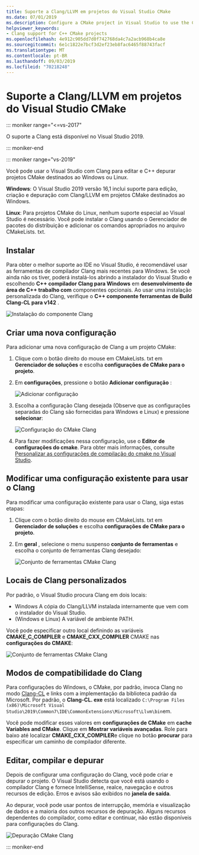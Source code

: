 ```yaml
---
title: Suporte a Clang/LLVM em projetos do Visual Studio CMake
ms.date: 07/01/2019
ms.description: Configure a CMake project in Visual Studio to use the Clang/LLVM toolchain.
helpviewer_keywords:
- Clang support for C++ CMake projects
ms.openlocfilehash: 4e912c905dd7d0f742768da4c7a2acb968b4ca8e
ms.sourcegitcommit: 6e1c1822e7bcf3d2ef23eb8fac6465f88743facf
ms.translationtype: MT
ms.contentlocale: pt-BR
ms.lasthandoff: 09/03/2019
ms.locfileid: "70218248"
---
```

# <a name="clangllvm-support-in-visual-studio-cmake-projects"></a>Suporte a Clang/LLVM em projetos do Visual Studio CMake

::: moniker range="<=vs-2017"

O suporte a Clang está disponível no Visual Studio 2019.

::: moniker-end

::: moniker range="vs-2019"

Você pode usar o Visual Studio com Clang para editar e C++ depurar projetos CMake destinados ao Windows ou Linux.

**Windows**: O Visual Studio 2019 versão 16,1 inclui suporte para edição, criação e depuração com Clang/LLVM em projetos CMake destinados ao Windows. 

**Linux**: Para projetos CMake do Linux, nenhum suporte especial ao Visual Studio é necessário. Você pode instalar o Clang usando o Gerenciador de pacotes do distribuição e adicionar os comandos apropriados no arquivo CMakeLists. txt.

## <a name="install"></a>Instalar

Para obter o melhor suporte ao IDE no Visual Studio, é recomendável usar as ferramentas de compilador Clang mais recentes para Windows. Se você ainda não os tiver, poderá instalá-los abrindo a instalador do Visual Studio e escolhendo  **C++ compilador Clang para Windows** em **desenvolvimento de área de C++ trabalho com** componentes opcionais. Ao usar uma instalação personalizada do Clang, verifique o  **C++ componente ferramentas de Build Clang-CL para v142** .

![Instalação do componente Clang](media/clang-install-vs2019.png)

## <a name="create-a-new-configuration"></a>Criar uma nova configuração

Para adicionar uma nova configuração de Clang a um projeto CMake:

1. Clique com o botão direito do mouse em CMakeLists. txt em **Gerenciador de soluções** e escolha **configurações de CMake para o projeto**.

1. Em **configurações**, pressione o botão **Adicionar configuração** :

   ![Adicionar configuração](media/cmake-add-config-icon.png)

1. Escolha a configuração Clang desejada (Observe que as configurações separadas do Clang são fornecidas para Windows e Linux) e pressione **selecionar**:

   ![Configuração do CMake Clang](media/cmake-clang-configuration.png)

1. Para fazer modificações nessa configuração, use o **Editor de configurações do cmake**. Para obter mais informações, consulte [Personalizar as configurações de compilação do cmake no Visual Studio](customize-cmake-settings.md).

## <a name="modify-an-existing-configuration-to-use-clang"></a>Modificar uma configuração existente para usar o Clang

Para modificar uma configuração existente para usar o Clang, siga estas etapas:

1. Clique com o botão direito do mouse em CMakeLists. txt em **Gerenciador de soluções** e escolha **configurações de CMake para o projeto**.

1. Em **geral** , selecione o menu suspenso **conjunto de ferramentas** e escolha o conjunto de ferramentas Clang desejado:

   ![Conjunto de ferramentas CMake Clang](media/cmake-clang-toolset.png)

## <a name="custom-clang-locations"></a>Locais de Clang personalizados

Por padrão, o Visual Studio procura Clang em dois locais:

- Windows A cópia do Clang/LLVM instalada internamente que vem com o instalador do Visual Studio.
- (Windows e Linux) A variável de ambiente PATH.

Você pode especificar outro local definindo as variáveis **CMAKE_C_COMPILER** e **CMAKE_CXX_COMPILER** CMAKE nas **configurações do CMAKE**:

![Conjunto de ferramentas CMake Clang](media/clang-location-cmake.png)

## <a name="clang-compatibility-modes"></a>Modos de compatibilidade do Clang

Para configurações do Windows, o CMake, por padrão, invoca Clang no modo [Clang-CL](https://llvm.org/devmtg/2014-04/PDFs/Talks/clang-cl.pdf) e links com a implementação da biblioteca padrão da Microsoft. Por padrão, o **Clang-CL. exe** está localizado `C:\Program Files (x86)\Microsoft Visual Studio\2019\Common7\IDE\CommonExtensions\Microsoft\Llvm\bin`em.

 Você pode modificar esses valores em **configurações de CMake** em **cache Variables and CMake**. Clique em **Mostrar variáveis avançadas**. Role para baixo até localizar **CMAKE_CXX_COMPILER**e clique no botão **procurar** para especificar um caminho de compilador diferente.

## <a name="edit-build-and-debug"></a>Editar, compilar e depurar

Depois de configurar uma configuração do Clang, você pode criar e depurar o projeto. O Visual Studio detecta que você está usando o compilador Clang e fornece IntelliSense, realce, navegação e outros recursos de edição. Erros e avisos são exibidos no **janela de saída**.

Ao depurar, você pode usar pontos de interrupção, memória e visualização de dados e a maioria dos outros recursos de depuração. Alguns recursos dependentes do compilador, como editar e continuar, não estão disponíveis para configurações do Clang.

![Depuração CMake Clang](media/clang-debug-visualize.png)

::: moniker-end
